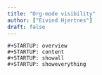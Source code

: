 ```yaml
---
title: "Org-mode visibility"
author: ["Eivind Hjertnes"]
draft: false
---
```


```emacs-lisp
#+STARTUP: overview
#+STARTUP: content
#+STARTUP: showall
#+STARTUP: showeverything
```
